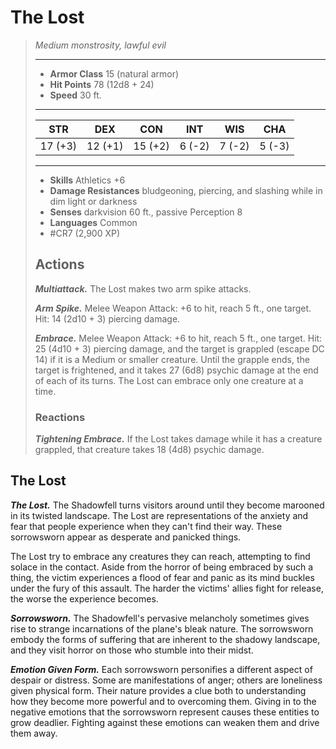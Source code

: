 # The Lost
>*Medium monstrosity, lawful evil*
>___
>- **Armor Class** 15 (natural armor)
>- **Hit Points** 78 (12d8 + 24)
>- **Speed** 30 ft.
>___
>|STR|DEX|CON|INT|WIS|CHA|
>|:---:|:---:|:---:|:---:|:---:|:---:|
>|17 (+3)|12 (+1)|15 (+2)|6 (-2)|7 (-2)|5 (-3)|
>___
>- **Skills** Athletics +6
>- **Damage Resistances** bludgeoning, piercing, and slashing while in dim light or darkness
>- **Senses** darkvision 60 ft., passive Perception 8
>- **Languages** Common
>- #CR7 (2,900 XP)
>## Actions
>***Multiattack.*** The Lost makes two arm spike attacks.  
>
>***Arm Spike.*** Melee Weapon Attack: +6 to hit, reach 5 ft., one target. Hit: 14 (2d10 + 3) piercing damage.  
>
>***Embrace.*** Melee Weapon Attack: +6 to hit, reach 5 ft., one target. Hit: 25 (4d10 + 3) piercing damage, and the target is grappled (escape DC 14) if it is a Medium or smaller creature. Until the grapple ends, the target is frightened, and it takes 27 (6d8) psychic damage at the end of each of its turns. The Lost can embrace only one creature at a time.  
>
>### Reactions
>***Tightening Embrace.*** If the Lost takes damage while it has a creature grappled, that creature takes 18 (4d8) psychic damage.

## The Lost

***The Lost.*** The Shadowfell turns visitors around until they become marooned in its twisted landscape. The Lost are representations of the anxiety and fear that people experience when they can't find their way. These sorrowsworn appear as desperate and panicked things.

The Lost try to embrace any creatures they can reach, attempting to find solace in the contact. Aside from the horror of being embraced by such a thing, the victim experiences a flood of fear and panic as its mind buckles under the fury of this assault. The harder the victims' allies fight for release, the worse the experience becomes.

***Sorrowsworn.*** The Shadowfell's pervasive melancholy sometimes gives rise to strange incarnations of the plane's bleak nature. The sorrowsworn embody the forms of suffering that are inherent to the shadowy landscape, and they visit horror on those who stumble into their midst.

***Emotion Given Form.*** Each sorrowsworn personifies a different aspect of despair or distress. Some are manifestations of anger; others are loneliness given physical form. Their nature provides a clue both to understanding how they become more powerful and to overcoming them. Giving in to the negative emotions that the sorrowsworn represent causes these entities to grow deadlier. Fighting against these emotions can weaken them and drive them away.